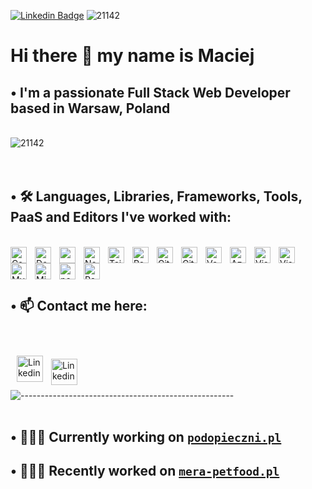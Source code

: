 [![Linkedin Badge](https://img.shields.io/badge/-macGalinski-blue?style=flat&logo=Linkedin&logoColor=white&link=https://www.linkedin.com/in/maciej-gali%C5%84ski-939908209/)](https://www.linkedin.com/in/maciej-gali%C5%84ski-939908209/)
<img src="https://komarev.com/ghpvc/?username=21142&label=Visitors%20count&color=b40e9e&style=flat" alt="21142" />

# Hi there 👋 my name is **Maciej**

## • I'm a passionate **Full Stack Web Developer** based in Warsaw, Poland

<br />
<img align="center" src="https://github-readme-streak-stats.herokuapp.com/?user=21142&theme=dark" alt="21142" />
<br />
<br />
<br />

## • 🛠️ Languages, Libraries, Frameworks, Tools, PaaS and Editors I've worked with:

<br />

<img align="left" alt="Csharp" width="26px" src="https://cdn.jsdelivr.net/gh/devicons/devicon/icons/csharp/csharp-original.svg" style="padding-right:10px;" />
<img align="left" alt="DotNetCore" width="26px" src="https://cdn.jsdelivr.net/gh/devicons/devicon/icons/dotnetcore/dotnetcore-original.svg" style="padding-right:10px;" />
<img align="left" width="26px"src="https://cdn.jsdelivr.net/gh/devicons/devicon/icons/typescript/typescript-original.svg" style="padding-right:10px;" />
<img align="left" alt="Next.js" width="26px" src="https://cdn.jsdelivr.net/gh/devicons/devicon/icons/nextjs/nextjs-original.svg" style="padding-right:10px;" />
<img align="left" alt="TailwindCSS" width="26px" src="https://cdn.jsdelivr.net/gh/devicons/devicon/icons/tailwindcss/tailwindcss-plain.svg" style="padding-right:10px;" />
<img align="left" alt="React" width="26px" src="https://cdn.jsdelivr.net/gh/devicons/devicon/icons/react/react-original.svg" style="padding-right:10px;" />
<img align="left" alt="Git" width="26px" src="https://cdn.jsdelivr.net/gh/devicons/devicon/icons/git/git-original.svg" style="padding-right:10px;" />
<img align="left" alt="GitHub" width="26px" src="https://cdn.jsdelivr.net/gh/devicons/devicon/icons/github/github-original.svg" style="padding-right:10px;" />
<img align="left" alt="Vercel" width="26px" src="https://cdnjs.cloudflare.com/ajax/libs/simple-icons/3.2.0/vercel.svg" style="padding-right:10px;" />
<img align="left" alt="Azure" width="26px" src="https://cdn.jsdelivr.net/gh/devicons/devicon/icons/azure/azure-original.svg" style="padding-right:10px;" />
<img align="left" alt="Visual Studio Code" width="26px" src="https://cdn.jsdelivr.net/gh/devicons/devicon/icons/vscode/vscode-original.svg" style="padding-right:10px;" />
<img align="left" alt="Visual Studio" width="26px" src="https://cdn.jsdelivr.net/gh/devicons/devicon/icons/visualstudio/visualstudio-plain.svg" style="padding-right:10px;" />

<img align="left" alt="MySQL" width="26px" src="https://cdn.jsdelivr.net/gh/devicons/devicon/icons/mysql/mysql-original.svg" style="padding-right:10px;" />
<img align="left" alt="Microsoft SQL Server" width="26px" src="https://cdn.jsdelivr.net/gh/devicons/devicon/icons/microsoftsqlserver/microsoftsqlserver-plain.svg" style="padding-right:10px;" />
<img align="left" alt="postgreSQL" width="26px" src="https://cdn.jsdelivr.net/gh/devicons/devicon/icons/oracle/oracle-original.svg" style="padding-right:10px;" />
<img align="left" alt="Redis" width="26px" src="https://cdn.jsdelivr.net/gh/devicons/devicon/icons/redis/redis-original.svg" style="padding-right:10px;" />
<br />
<br />
<br />

## • 📫 Contact me here:

<br />

[<img align="left" alt="Linkedin" width="42px" src="https://cdn.jsdelivr.net/gh/devicons/devicon/icons/linkedin/linkedin-original.svg" style="padding-left:10px; padding-top:10px;" />](https://www.linkedin.com/in/maciej-galinski/)
<a href="mailto: maciej.galinski1@gmail.com?subject=I%20want%20to%20connect&body=Hello%20Maciej,%0D%0A%0D%0A%20I'm%20writing%20to%20you%20about..."><img align="left" alt="Linkedin" width="42px" src="https://cdn.cdnlogo.com/logos/g/24/gmail-icon.svg" style="padding-left:10px; padding-top:15px;" /></a>

<br />
<br />
<br />

![-----------------------------------------------------](https://raw.githubusercontent.com/andreasbm/readme/master/assets/lines/rainbow.png)
<br />
<br />

## • 👨🏽‍💻 Currently working on <a href="https://podopieczni-21142.vercel.app/" target="_blank">**`podopieczni.pl`**</a>
## • 👨🏽‍💻 Recently worked on <a href="https://mera-petfood.vercel.app/" target="_blank">**`mera-petfood.pl`**</a>

